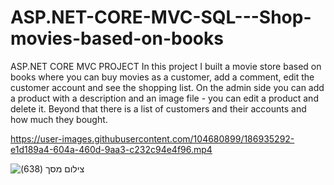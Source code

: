 # ASP.NET-CORE-MVC-SQL---Shop-movies-based-on-books
ASP.NET CORE MVC PROJECT In this project I built a movie store based on books where you can buy movies as a customer, add a comment, edit the customer account and see the shopping list. On the admin side you can add a product with a description and an image file - you can edit a product and delete it. Beyond that there is a list of customers and their accounts and how much they bought. 


https://user-images.githubusercontent.com/104680899/186935292-e1d189a4-604a-460d-9aa3-c232c94e4f96.mp4

![‏‏צילום מסך (638)](https://user-images.githubusercontent.com/104680899/186935335-7eaaac16-b118-466e-8bff-fedf1592983a.png)
